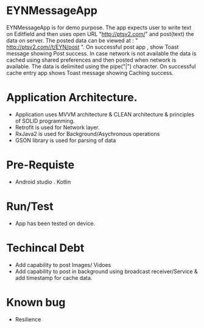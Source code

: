 # EYNMessageApp

EYNMessageApp is for demo purpose. The app  expects user to write text on Editfield and then uses open URL "http://ptsv2.com/" and post(text) the data on server.
The posted data can be viewed at :  " http://ptsv2.com//t/EYN/post ". On successful post app , show Toast message showing Post success.
In case network is not available the data is cached using shared preferences and then posted when network is available. 
The data is delimited using the pipe("|") character. On successful cache entry app shows Toast message showing Caching success.


# Application Architecture.
- Application uses MVVM architecture & CLEAN architecture & principles of SOLID programming.
- Retrofit is used for Network layer.
- RxJava2 is used for Background/Asychronous operations 
- GSON library is used for parsing of data

# Pre-Requiste
- Android studio . Kotlin

# Run/Test
- App has been tested on device.

# Techincal Debt
- Add capability to post Images/ Vidoes
- Add capability to post in background using broadcast receiver/Service & add timestamp for cache data.

# Known bug
- Resilience



